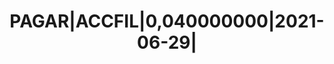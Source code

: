 ---
layout: asset
title: PAGAR|ACCFIL|0,040000000|2021-06-29|                        
isin: XS2327327685
---